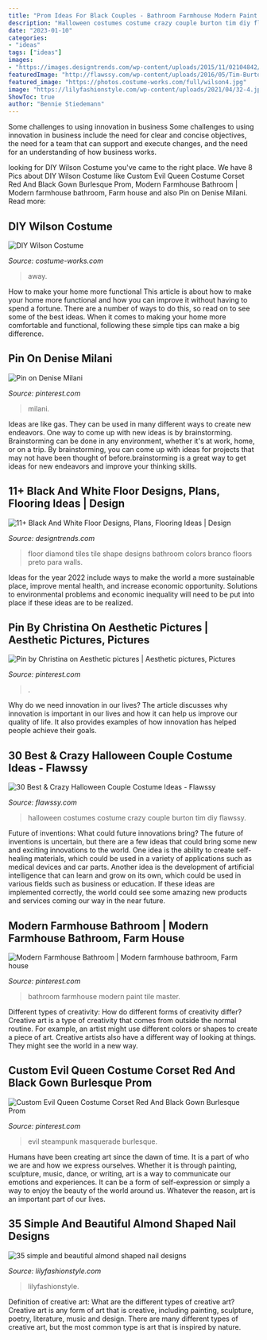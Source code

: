 ```yaml
---
title: "Prom Ideas For Black Couples - Bathroom Farmhouse Modern Paint Tile Master"
description: "Halloween costumes costume crazy couple burton tim diy flawssy"
date: "2023-01-10"
categories:
- "ideas"
tags: ["ideas"]
images:
- "https://images.designtrends.com/wp-content/uploads/2015/11/02104842/Black-and-White-Diamond-Shape-Tiles.jpg"
featuredImage: "http://flawssy.com/wp-content/uploads/2016/05/Tim-Burton-DIY-Halloween-Costumes.jpg"
featured_image: "https://photos.costume-works.com/full/wilson4.jpg"
image: "https://lilyfashionstyle.com/wp-content/uploads/2021/04/32-4.jpg"
ShowToc: true
author: "Bennie Stiedemann"
---
```



Some challenges to using innovation in business
Some challenges to using innovation in business include the need for clear and concise objectives, the need for a team that can support and execute changes, and the need for an understanding of how business works.

	

		
looking for DIY Wilson Costume you've came to the right place. We have 8 Pics about DIY Wilson Costume like Custom Evil Queen Costume Corset Red And Black Gown Burlesque Prom, Modern Farmhouse Bathroom | Modern farmhouse bathroom, Farm house and also Pin on Denise Milani. Read more:
		
    
## DIY Wilson Costume

<img loading=lazy src="https://photos.costume-works.com/full/wilson4.jpg" onerror="this.onerror=null;this.src='https://tse4.mm.bing.net/th?id=OIP.CEKFhMK0U8ufaiiROzwMLwHaLZ&amp;pid=15.1';" alt="DIY Wilson Costume">

_Source: costume-works.com_

>away. 

	

How to make your home more functional
This article is about how to make your home more functional and how you can improve it without having to spend a fortune. There are a number of ways to do this, so read on to see some of the best ideas. When it comes to making your home more comfortable and functional, following these simple tips can make a big difference.

    
## Pin On Denise Milani

<img loading=lazy src="https://i.pinimg.com/736x/5e/b8/51/5eb851d75514fb27db5e28657d9c2f4f--milani-xmas.jpg" onerror="this.onerror=null;this.src='https://tse4.mm.bing.net/th?id=OIP.JXOXk3ZsrcEPOQqx23mpdAHaLH&amp;pid=15.1';" alt="Pin on Denise Milani">

_Source: pinterest.com_

>milani. 

	

Ideas are like gas. They can be used in many different ways to create new endeavors. One way to come up with new ideas is by brainstorming. Brainstorming can be done in any environment, whether it's at work, home, or on a trip. By brainstorming, you can come up with ideas for projects that may not have been thought of before.brainstorming is a great way to get ideas for new endeavors and improve your thinking skills.

    
## 11+ Black And White Floor Designs, Plans, Flooring Ideas | Design

<img loading=lazy src="https://images.designtrends.com/wp-content/uploads/2015/11/02104842/Black-and-White-Diamond-Shape-Tiles.jpg" onerror="this.onerror=null;this.src='https://tse2.mm.bing.net/th?id=OIP.dwmWNPWriMeMO9NM-OP4awHaJ4&amp;pid=15.1';" alt="11+ Black And White Floor Designs, Plans, Flooring Ideas | Design">

_Source: designtrends.com_

>floor diamond tiles tile shape designs bathroom colors branco floors preto para walls. 

	

Ideas for the year 2022 include ways to make the world a more sustainable place, improve mental health, and increase economic opportunity. Solutions to environmental problems and economic inequality will need to be put into place if these ideas are to be realized.

    
## Pin By Christina On Aesthetic Pictures | Aesthetic Pictures, Pictures

<img loading=lazy src="https://i.pinimg.com/736x/25/83/ac/2583acf372465ec6b50740305a113360.jpg" onerror="this.onerror=null;this.src='https://tse2.mm.bing.net/th?id=OIP.WnlPt-s2-eLhEqoq6p_UmwHaJ3&amp;pid=15.1';" alt="Pin by Christina on Aesthetic pictures | Aesthetic pictures, Pictures">

_Source: pinterest.com_

>. 

	

Why do we need innovation in our lives?
The article discusses why innovation is important in our lives and how it can help us improve our quality of life. It also provides examples of how innovation has helped people achieve their goals.

    
## 30 Best &amp; Crazy Halloween Couple Costume Ideas - Flawssy

<img loading=lazy src="http://flawssy.com/wp-content/uploads/2016/05/Tim-Burton-DIY-Halloween-Costumes.jpg" onerror="this.onerror=null;this.src='https://tse1.mm.bing.net/th?id=OIP.fvbc2VNficMeqdIpB4SixwHaKn&amp;pid=15.1';" alt="30 Best &amp; Crazy Halloween Couple Costume Ideas - Flawssy">

_Source: flawssy.com_

>halloween costumes costume crazy couple burton tim diy flawssy. 

	

Future of inventions: What could future innovations bring?
The future of inventions is uncertain, but there are a few ideas that could bring some new and exciting innovations to the world. One idea is the ability to create self-healing materials, which could be used in a variety of applications such as medical devices and car parts. Another idea is the development of artificial intelligence that can learn and grow on its own, which could be used in various fields such as business or education. If these ideas are implemented correctly, the world could see some amazing new products and services coming our way in the near future.

    
## Modern Farmhouse Bathroom | Modern Farmhouse Bathroom, Farm House

<img loading=lazy src="https://i.pinimg.com/736x/fd/94/b7/fd94b7ac26a7cdad54a39f8e610be6e0.jpg" onerror="this.onerror=null;this.src='https://tse1.mm.bing.net/th?id=OIP.od0eq6u5iFNzl7Afxo_s5QHaJ3&amp;pid=15.1';" alt="Modern Farmhouse Bathroom | Modern farmhouse bathroom, Farm house">

_Source: pinterest.com_

>bathroom farmhouse modern paint tile master. 

	

Different types of creativity: How do different forms of creativity differ?
Creative art is a type of creativity that comes from outside the normal routine. For example, an artist might use different colors or shapes to create a piece of art. Creative artists also have a different way of looking at things. They might see the world in a new way.

    
## Custom Evil Queen Costume Corset Red And Black Gown Burlesque Prom

<img loading=lazy src="https://i.pinimg.com/736x/d7/03/36/d70336b06e9e8a8d992bd1612564c1ba.jpg" onerror="this.onerror=null;this.src='https://tse2.mm.bing.net/th?id=OIP.3QQ_Jn253Ub2Skr5J_yrBgHaJ3&amp;pid=15.1';" alt="Custom Evil Queen Costume Corset Red And Black Gown Burlesque Prom">

_Source: pinterest.com_

>evil steampunk masquerade burlesque. 

	

Humans have been creating art since the dawn of time. It is a part of who we are and how we express ourselves. Whether it is through painting, sculpture, music, dance, or writing, art is a way to communicate our emotions and experiences. It can be a form of self-expression or simply a way to enjoy the beauty of the world around us. Whatever the reason, art is an important part of our lives.

    
## 35 Simple And Beautiful Almond Shaped Nail Designs

<img loading=lazy src="https://lilyfashionstyle.com/wp-content/uploads/2021/04/32-4.jpg" onerror="this.onerror=null;this.src='https://tse3.mm.bing.net/th?id=OIP.hREFhTkoBna58sXAYRczowHaLH&amp;pid=15.1';" alt="35 simple and beautiful almond shaped nail designs">

_Source: lilyfashionstyle.com_

>lilyfashionstyle. 

	

Definition of creative art: What are the different types of creative art?
Creative art is any form of art that is creative, including painting, sculpture, poetry, literature, music and design. There are many different types of creative art, but the most common type is art that is inspired by nature.

